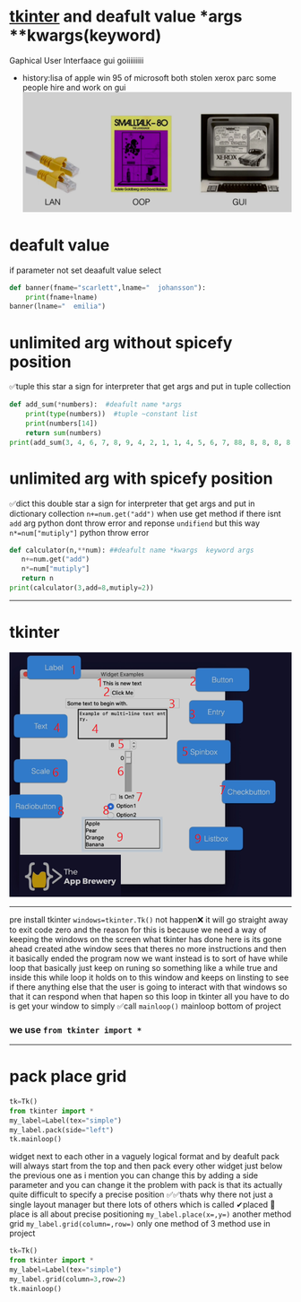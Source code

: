 # [tkinter](https://www.tcl.tk/man/tcl/TkCmd/pack.html)  and  deafult value *args **kwargs(keyword)
Gaphical User Interfaace gui goiiiiiiiii 
+ history:lisa of apple  win 95 of  microsoft    both  stolen xerox parc   some people hire and work on gui
![gui](https://raw.githubusercontent.com/wer340/python-angelayu/main/27_day-27/images/gui.png)
# deafult value 
if parameter not set  deaafult value select 
```python
def banner(fname="scarlett",lname="  johansson"):
    print(fname+lname)
banner(lname="  emilia")
```
# unlimited arg without spicefy position 
 ✅tuple    this star a sign  for interpreter that get args  and put in tuple collection
```python
def add_sum(*numbers):  #deafult name *args
    print(type(numbers))  #tuple ~constant list
    print(numbers[14])
    return sum(numbers)
print(add_sum(3, 4, 6, 7, 8, 9, 4, 2, 1, 1, 4, 5, 6, 7, 88, 8, 8, 8, 8, 8))          
 ```
 # unlimited arg with spicefy position 
  ✅dict    this double star a sign  for interpreter that get args  and put in dictionary collection
  `n+=num.get("add")`  when use get method  if there isnt `add` arg python dont throw error   and reponse `undifiend`  but this way  `n*=num["mutiply"]` python throw error  
 ```python
 def calculator(n,**num): ##deafult name *kwargs  keyword args
    n+=num.get("add")
    n*=num["mutiply"]
    return n
print(calculator(3,add=8,mutiply=2))
```
----
# tkinter
![catalog](https://raw.githubusercontent.com/wer340/python-angelayu/main/27_day-27/images/tkinter_catlog.png)

---
pre install  tkinter
`windows=tkinter.Tk()`  not happen❌
it will go straight away to exit code zero and 
the reason for this is because we need a way of keeping the windows on the screen
what tkinter has done here is its gone ahead created athe window  sees that theres no more instructions
and then it basically ended the program now we want instead is to sort of have while loop that basically
just keep on runing so something like a while true and inside this while loop
it holds on to this window and keeps on linsting to see if there anything else that the user is going to
interact with that windows so that it can respond when that hapen 
so this loop in tkinter  all you have to do is get your window to simply ✅call `mainloop()`
mainloop bottom of project
### we use  `from tkinter import * `  

---
# pack place grid
```python
tk=Tk()
from tkinter import *
my_label=Label(tex="simple")
my_label.pack(side="left")
tk.mainloop()
```
widget next to each other in a vaguely logical format and by deafult pack will always start from the top and then pack every 
other widget just below the previous one   as i mention you can change this by adding a side parameter and you can change it 
the problem with pack is that its actually quite difficult to specify a precise position 
✅✅thats why there not just a single layout manager but there lots of others 
which is called ✔placed  💎place  is all about precise positioning  `my_label.place(x=,y=)`
another method   grid    `my_label.grid(column=,row=)`
only one method of 3 method use in project
```python
tk=Tk()
from tkinter import *
my_label=Label(tex="simple")
my_label.grid(column=3,row=2)
tk.mainloop()
```

